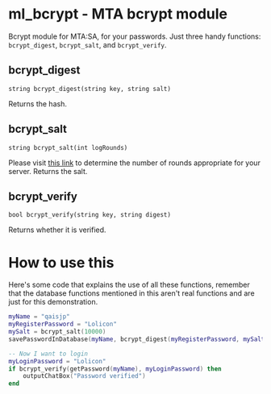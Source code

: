 ml_bcrypt - MTA bcrypt module
=========

Bcrypt module for MTA:SA, for your passwords. Just three handy functions: `bcrypt_digest`, `bcrypt_salt`, and `bcrypt_verify`.

bcrypt_digest
-------------
    string bcrypt_digest(string key, string salt)
Returns the hash.

bcrypt_salt
-----------
    string bcrypt_salt(int logRounds)
Please visit [this link](http://security.stackexchange.com/questions/17207/recommended-of-rounds-for-bcrypt) to determine the number of rounds appropriate for your server.
Returns the salt.

bcrypt_verify
-------------
    bool bcrypt_verify(string key, string digest)
Returns whether it is verified.

How to use this
===============
Here's some code that explains the use of all these functions, remember that the database functions mentioned in this aren't real functions and are just for this demonstration.
```lua
myName = "qaisjp"
myRegisterPassword = "Lolicon"
mySalt = bcrypt_salt(10000)
savePasswordInDatabase(myName, bcrypt_digest(myRegisterPassword, mySalt))

-- Now I want to login
myLoginPassword = "Lolicon"
if bcrypt_verify(getPassword(myName), myLoginPassword) then
    outputChatBox("Password verified")
end
```
